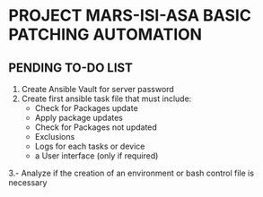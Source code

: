 # PROJECT MARS-ISI-ASA BASIC PATCHING AUTOMATION

## PENDING TO-DO LIST

1. Create Ansible Vault for server password
2. Create first ansible task file that must include:
   - Check for Packages update
   - Apply package updates
   - Check for Packages not updated
   - Exclusions
   - Logs for each tasks or device
   - a User interface (only if required)

3.- Analyze if the creation of an environment or bash control file is necessary

